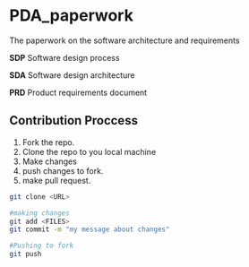 # PDA_paperwork
The paperwork on the software architecture and requirements


**SDP** Software design process

**SDA** Software design architecture

**PRD** Product requirements document

## Contribution Proccess

1. Fork the repo.
2. Clone the repo to you local machine
3. Make changes
4. push changes to fork.
5. make pull request.



```sh
git clone <URL>

#making changes
git add <FILES>
git commit -m "my message about changes"

#Pushing to fork
git push

```
